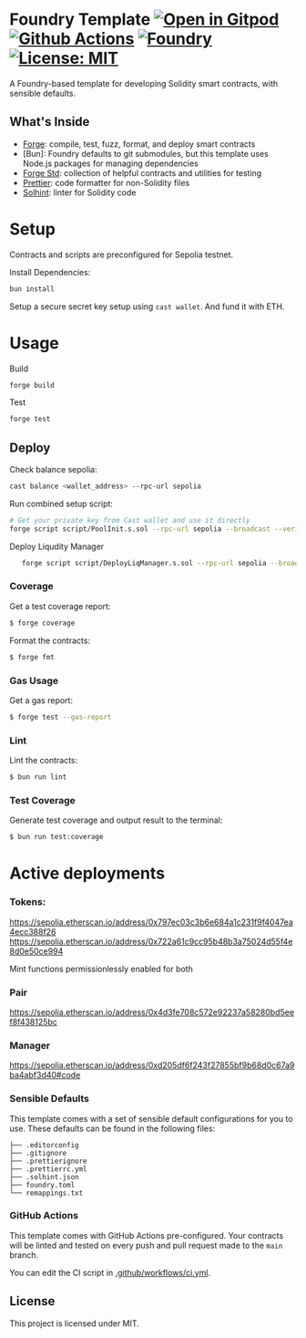 # Foundry Template [![Open in Gitpod][gitpod-badge]][gitpod] [![Github Actions][gha-badge]][gha] [![Foundry][foundry-badge]][foundry] [![License: MIT][license-badge]][license]

[gitpod]: https://gitpod.io/#https://github.com/Cosmodude/CP_AMM_Liquidity_Manager
[gitpod-badge]: https://img.shields.io/badge/Gitpod-Open%20in%20Gitpod-FFB45B?logo=gitpod
[gha]: https://github.com/Cosmodude/CP_AMM_Liquidity_Manager/actions
[gha-badge]: https://github.com/Cosmodude/CP_AMM_Liquidity_Manager/actions/workflows/ci.yml/badge.svg
[foundry]: https://getfoundry.sh/
[foundry-badge]: https://img.shields.io/badge/Built%20with-Foundry-FFDB1C.svg
[license]: https://opensource.org/licenses/MIT
[license-badge]: https://img.shields.io/badge/License-MIT-blue.svg

A Foundry-based template for developing Solidity smart contracts, with sensible defaults.

## What's Inside

- [Forge](https://github.com/foundry-rs/foundry/blob/master/forge): compile, test, fuzz, format, and deploy smart
  contracts
- [Bun]: Foundry defaults to git submodules, but this template uses Node.js packages for managing dependencies
- [Forge Std](https://github.com/foundry-rs/forge-std): collection of helpful contracts and utilities for testing
- [Prettier](https://github.com/prettier/prettier): code formatter for non-Solidity files
- [Solhint](https://github.com/protofire/solhint): linter for Solidity code

# Setup

Contracts and scripts are preconfigured for Sepolia testnet.

Install Dependencies:

```sh
bun install
```

Setup a secure secret key setup using `cast wallet`. And fund it with ETH.

# Usage

Build

```sh
forge build
```

Test

```sh
forge test
```

## Deploy

Check balance sepolia:

```sh
cast balance <wallet_address> --rpc-url sepolia
```

Run combined setup script:

```sh
# Get your private key from Cast wallet and use it directly
forge script script/PoolInit.s.sol --rpc-url sepolia --broadcast --verify -vvvv --account <saved_wallet_name>
```

Deploy Liqudity Manager

```sh
   forge script script/DeployLiqManager.s.sol --rpc-url sepolia --broadcast --verify -vvvv --account <saved_wallet_name>
```

### Coverage

Get a test coverage report:

```sh
$ forge coverage
```

Format the contracts:

```sh
$ forge fmt
```

### Gas Usage

Get a gas report:

```sh
$ forge test --gas-report
```

### Lint

Lint the contracts:

```sh
$ bun run lint
```

### Test Coverage

Generate test coverage and output result to the terminal:

```sh
$ bun run test:coverage
```

# Active deployments 

### Tokens:
https://sepolia.etherscan.io/address/0x797ec03c3b6e684a1c231f9f4047ea4ecc388f26
https://sepolia.etherscan.io/address/0x722a61c9cc95b48b3a75024d55f4e8d0e50ce994

Mint functions permissionlessly enabled for both

### Pair
https://sepolia.etherscan.io/address/0x4d3fe708c572e92237a58280bd5eef8f438125bc

### Manager 
https://sepolia.etherscan.io/address/0xd205df6f243f27855bf9b68d0c67a9ba4abf3d40#code

### Sensible Defaults

This template comes with a set of sensible default configurations for you to use. These defaults can be found in the
following files:

```text
├── .editorconfig
├── .gitignore
├── .prettierignore
├── .prettierrc.yml
├── .solhint.json
├── foundry.toml
└── remappings.txt
```

### GitHub Actions

This template comes with GitHub Actions pre-configured. Your contracts will be linted and tested on every push and pull
request made to the `main` branch.

You can edit the CI script in [.github/workflows/ci.yml](./.github/workflows/ci.yml).

## License

This project is licensed under MIT.
